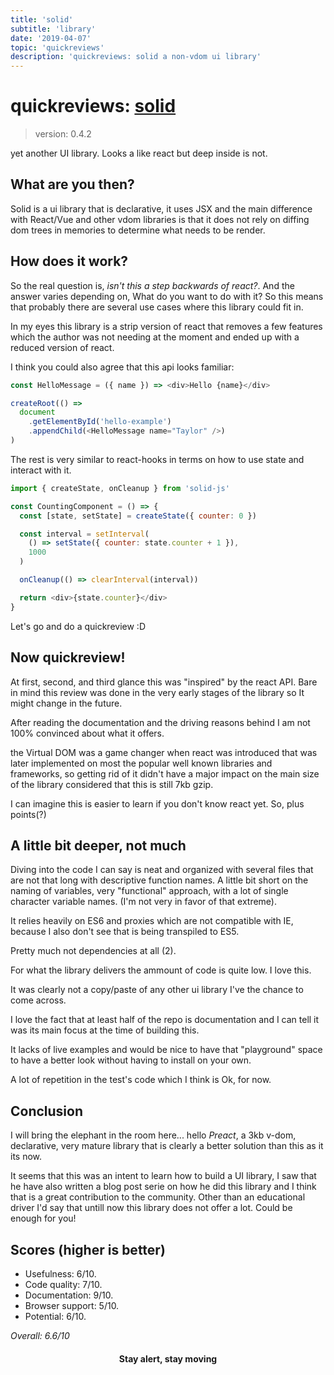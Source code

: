 ```yaml
---
title: 'solid'
subtitle: 'library'
date: '2019-04-07'
topic: 'quickreviews'
description: 'quickreviews: solid a non-vdom ui library'
---
```


# quickreviews: [solid](https://github.com/ryansolid/solid)

> version: 0.4.2

yet another UI library. Looks a like react but deep inside is not.

## What are you then?

Solid is a ui library that is declarative, it uses JSX and the main difference with React/Vue and other vdom libraries is that it does not rely on diffing dom trees in memories to determine what needs to be render.

## How does it work?

So the real question is, _isn't this a step backwards of react?_. And the answer varies depending on, What do you want to do with it? So this means that probably there are several use cases where this library could fit in.

In my eyes this library is a strip version of react that removes a few features which the author was not needing at the moment and ended up with a reduced version of react.

I think you could also agree that this api looks familiar:

```javascript
const HelloMessage = ({ name }) => <div>Hello {name}</div>

createRoot(() =>
  document
    .getElementById('hello-example')
    .appendChild(<HelloMessage name="Taylor" />)
)
```

The rest is very similar to react-hooks in terms on how to use state and interact with it.

```javascript
import { createState, onCleanup } from 'solid-js'

const CountingComponent = () => {
  const [state, setState] = createState({ counter: 0 })

  const interval = setInterval(
    () => setState({ counter: state.counter + 1 }),
    1000
  )

  onCleanup(() => clearInterval(interval))

  return <div>{state.counter}</div>
}
```

Let's go and do a quickreview :D

## Now quickreview!

At first, second, and third glance this was "inspired" by the react API. Bare in mind this review was done in the very early stages of the library so It might change in the future.

After reading the documentation and the driving reasons behind I am not 100% convinced about what it offers.

the Virtual DOM was a game changer when react was introduced that was later implemented on most the popular well known libraries and frameworks, so getting rid of it didn't have a major impact on the main size of the library considered that this is still 7kb gzip.

I can imagine this is easier to learn if you don't know react yet. So, plus points(?)

## A little bit deeper, not much

Diving into the code I can say is neat and organized with several files that are not that long with descriptive function names. A little bit short on the naming of variables, very "functional" approach, with a lot of single character variable names. (I'm not very in favor of that extreme).

It relies heavily on ES6 and proxies which are not compatible with IE, because I also don't see that is being transpiled to ES5.

Pretty much not dependencies at all (2).

For what the library delivers the ammount of code is quite low. I love this.

It was clearly not a copy/paste of any other ui library I've the chance to come across.

I love the fact that at least half of the repo is documentation and I can tell it was its main focus at the time of building this.

It lacks of live examples and would be nice to have that "playground" space to have a better look without having to install on your own.

A lot of repetition in the test's code which I think is Ok, for now.

## Conclusion

I will bring the elephant in the room here... hello _Preact_, a 3kb v-dom, declarative, very mature library that is clearly a better solution than this as it its now.

It seems that this was an intent to learn how to build a UI library, I saw that he have also written a blog post serie on how he did this library and I think that is a great contribution to the community. Other than an educational driver I'd say that untill now this library does not offer a lot. Could be enough for you!

## Scores (higher is better)

- Usefulness: 6/10.
- Code quality: 7/10.
- Documentation: 9/10.
- Browser support: 5/10.
- Potential: 6/10.

_Overall: 6.6/10_

<h4 align="center" styles="text-weight: bold">
  Stay alert, stay moving
</h4>
